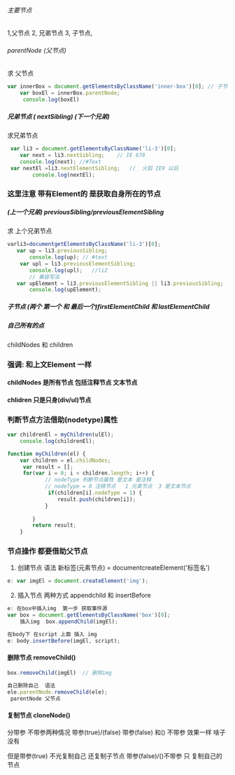 ###### 主要节点 
1,父节点 2, 兄弟节点 3, 子节点, 
###### parentNode (父节点)
求 父节点
```js
var innerBox = document.getElementsByClassName('inner-box')[0]; // 子节点
    var boxEl = innerBox.parentNode;
     console.log(boxEl)
```
##### 兄弟节点 ( nextSibling) (下一个兄弟)
求兄弟节点
```js
 var li3 = document.getElementsByClassName('li-3')[0];
    var next = li3.nextSibling;    // IE 678
    console.log(next); //#Text
 var nextEl =li3.nextElementSibling;   //  火狐 IE9 以后
        console.log(nextEl);
```
 ### 这里注意 带有Element的 是获取自身所在的节点
 ##### (上一个兄弟) previousSibling/previousElementSibling 
 求 上个兄弟节点
 ```js
 varli3=documentgetElementsByClassName('li-3')[0];
    var up = li3.previousSibling;
        console.log(up); // #text
     var upl = li3.previousElementSibling;
        console.log(upl);   //li2
        // 兼容写法
    var upElement = li3.previousElementSibling || li3.previousSibling;
        console.log(upElement);
```
##### 子节点 (两个 第一个 和 最后一个)firstElementChild 和 lastElementChild

##### 自己所有的点
childNodes  和 children  
   ### 强调: 和上文Element 一样  
#### childNodes 是所有节点 包括注释节点 文本节点 
#### chlidren  只是只身(div/ul)节点

### 判断节点方法借助(nodetype)属性
```js
var childrenEl = myChildren(ulEl);
    console.log(childrenEl);

function myChildren(el) {
    var children = el.childNodes;
     var result = []; 
     for(var i = 0; i < children.length; i++) {
            // nodeType 判断节点属性 是文本 是注释  
            // nodeType = 8 注释节点   1 元素节点  3 是文本节点
             if(children[i].nodeType = 1) {
                result.push(children[i]);
            }
        
        }
        return result;
    }
```
### 节点操作  都要借助父节点
1. 创建节点  语法
新标签(元素节点) = documentcreateElement('标签名')
```js
e: var imgEl = document.createElement('img');
```
2. 插入节点 两种方式
appendchild   和   insertBefore
```js
e: 在box中插入img  第一步 获取事件源
var box = document.getElementsByClassName('box')[0];
    插入img  box.appendChild(imgEl);

在body下 在script 上面 插入 img
e: body.insertBefore(imgEl, script);
```
#### 删除节点 removeChild()
```js
box.removeChild(imgEl)  // 删除img 

自己删除自己  语法
ele.parentNode.removeChild(ele);
 parentNode 父节点
``` 
#### 复制节点 cloneNode()
分带参 不带参两种情况  带参(true)/(false)
带参(false) 和() 不带参 效果一样 啥子没有

但是带参(true) 不光复制自己 还复制子节点
带参(false)/()不带参  只 复制自己的节点



 





